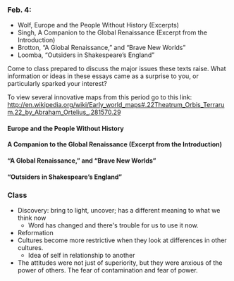 ### Feb. 4:

- Wolf, Europe and the People Without History (Excerpts)
- Singh, A Companion to the Global Renaissance (Excerpt from the Introduction)
- Brotton, “A Global Renaissance,” and “Brave New Worlds”
- Loomba, “Outsiders in Shakespeare’s England”

Come to class prepared to discuss the major issues these texts raise. What information or ideas in these essays came as a surprise to you, or particularly sparked your interest?

To view several innovative maps from this period go to this link: http://en.wikipedia.org/wiki/Early_world_maps#.22Theatrum_Orbis_Terrarum.22_by_Abraham_Ortelius_.281570.29

#### Europe and the People Without History

#### A Companion to the Global Renaissance (Excerpt from the Introduction)

#### “A Global Renaissance,” and “Brave New Worlds”

#### “Outsiders in Shakespeare’s England”

### Class

- Discovery: bring to light, uncover; has a different meaning to what we think now
    - Word has changed and there's trouble for us to use it now.
- Reformation
- Cultures become more restrictive when they look at differences in other cultures.
    - Idea of self in relationship to another
- The attitudes were not just of superiority, but they were anxious of the power of others. The fear of contamination and fear of power.
